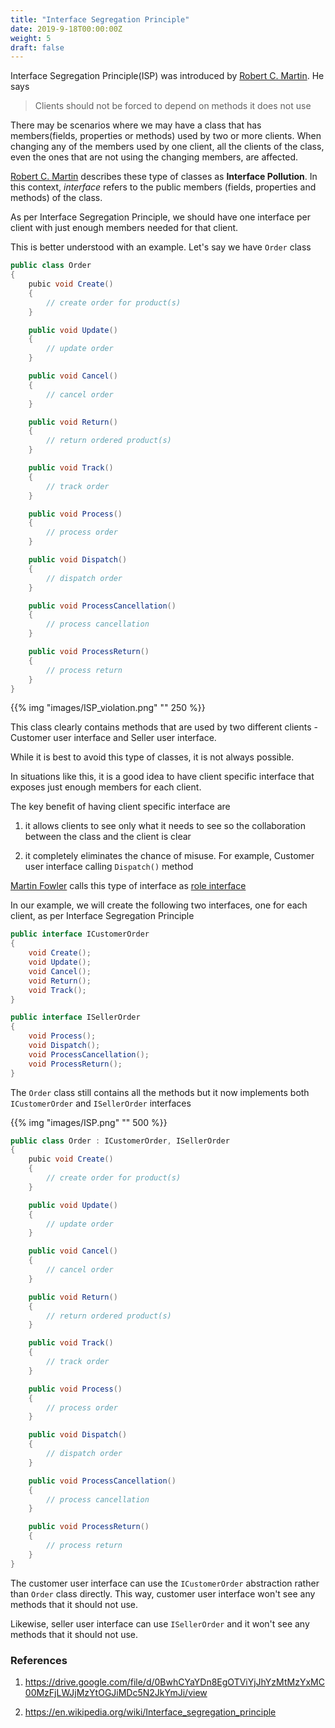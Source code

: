 ```yaml
---
title: "Interface Segregation Principle"
date: 2019-9-18T00:00:00Z
weight: 5
draft: false
---
```

Interface Segregation Principle(ISP) was introduced by [Robert C. Martin](https://en.wikipedia.org/wiki/Robert_C._Martin). He says

> Clients should not be forced to depend on methods it does not use

There may be scenarios where we may have a class that has members(fields, properties or methods) used by two or more clients. When changing any of the members used by one client, all the clients of the class, even the ones that are not using the changing members, are affected. 

[Robert C. Martin](https://en.wikipedia.org/wiki/Robert_C._Martin) describes these type of classes as **Interface Pollution**. In this context, _interface_ refers to the public members (fields, properties and methods) of the class.

As per Interface Segregation Principle, we should have one interface per client with just enough members needed for that client.

This is better understood with an example. Let's say we have `Order` class

``` csharp
public class Order
{
    pubic void Create()
    {
        // create order for product(s)
    }

    public void Update()
    {
        // update order
    }

    public void Cancel()
    {
        // cancel order
    }

    public void Return()
    {
        // return ordered product(s)
    }

    public void Track()
    {
        // track order 
    }

    public void Process()
    {
        // process order
    }

    public void Dispatch()
    {
        // dispatch order
    }

    public void ProcessCancellation()
    {
        // process cancellation
    }

    public void ProcessReturn()
    {
        // process return
    }
}
```

{{% img "images/ISP_violation.png" "" 250 %}}


This class clearly contains methods that are used by two different clients - Customer user interface and Seller user interface.

While it is best to avoid this type of classes, it is not always possible. 

In situations like this, it is a good idea to have client specific interface that exposes just enough members for each client. 

The key benefit of having client specific interface are 

1. it allows clients to see only what it needs to see so the collaboration between the class and the client is clear

2. it completely eliminates the chance of misuse. For example, Customer user interface calling `Dispatch()` method
 
[Martin Fowler](https://en.wikipedia.org/wiki/Martin_Fowler_(software_engineer)) calls this type of interface as [role interface](https://www.martinfowler.com/bliki/RoleInterface.html)

In our example, we will create the following two interfaces, one for each client, as per Interface Segregation Principle

``` csharp
public interface ICustomerOrder
{
    void Create();
    void Update();
    void Cancel();
    void Return();
    void Track();
}
```

``` csharp
public interface ISellerOrder
{
    void Process();
    void Dispatch();
    void ProcessCancellation();
    void ProcessReturn();
}
```

The `Order` class still contains all the methods but it now implements both `ICustomerOrder` and `ISellerOrder` interfaces

{{% img "images/ISP.png" "" 500 %}}

``` csharp
public class Order : ICustomerOrder, ISellerOrder
{
    pubic void Create()
    {
        // create order for product(s)
    }

    public void Update()
    {
        // update order
    }

    public void Cancel()
    {
        // cancel order
    }

    public void Return()
    {
        // return ordered product(s)
    }

    public void Track()
    {
        // track order 
    }

    public void Process()
    {
        // process order
    }

    public void Dispatch()
    {
        // dispatch order
    }

    public void ProcessCancellation()
    {
        // process cancellation
    }

    public void ProcessReturn()
    {
        // process return
    }
}
```

The customer user interface can use the `ICustomerOrder` abstraction rather than `Order` class directly. This way, customer user interface won't see any methods that it should not use. 

Likewise, seller user interface can use `ISellerOrder` and it won't see any methods that it should not use.


### References

1. https://drive.google.com/file/d/0BwhCYaYDn8EgOTViYjJhYzMtMzYxMC00MzFjLWJjMzYtOGJiMDc5N2JkYmJi/view

2. https://en.wikipedia.org/wiki/Interface_segregation_principle

